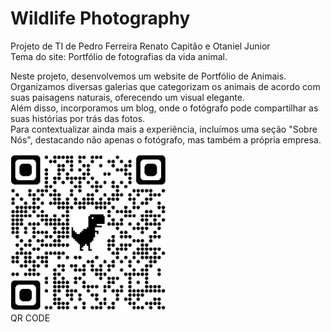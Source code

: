 # Wildlife Photography
Projeto de TI de Pedro Ferreira Renato Capitão e Otaniel Junior<br>
Tema do site: Portfólio de fotografias da vida animal.

Neste projeto, desenvolvemos um website de Portfólio de Animais. Organizamos diversas galerias que categorizam os animais de acordo com suas paisagens naturais, oferecendo um visual elegante. <br>
Além disso, incorporamos um blog, onde o fotógrafo pode compartilhar as suas histórias por trás das fotos.<br>
Para contextualizar ainda mais a experiência, incluímos uma seção "Sobre Nós", destacando não apenas o fotógrafo, mas também a própria empresa.


[<img src="https://github.com/PedroFerreira6/meuProjeto/blob/main/imagens/qrcode.jpg" width="250"/>](image.png)
<br>
QR CODE
